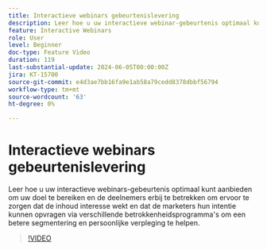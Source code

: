 ```yaml
---
title: Interactieve webinars gebeurtenislevering
description: Leer hoe u uw interactieve webinar-gebeurtenis optimaal kunt aanbieden.
feature: Interactive Webinars
role: User
level: Beginner
doc-type: Feature Video
duration: 119
last-substantial-update: 2024-06-05T00:00:00Z
jira: KT-15700
source-git-commit: e4d3ae7bb16fa9e1ab58a79cedd8378dbbf56794
workflow-type: tm+mt
source-wordcount: '63'
ht-degree: 0%

---
```



# Interactieve webinars gebeurtenislevering

Leer hoe u uw interactieve webinars-gebeurtenis optimaal kunt aanbieden om uw doel te bereiken en de deelnemers erbij te betrekken om ervoor te zorgen dat de inhoud interesse wekt en dat de marketers hun intentie kunnen opvragen via verschillende betrokkenheidsprogramma&#39;s om een betere segmentering en persoonlijke verpleging te helpen.

>[!VIDEO](https://video.tv.adobe.com/v/3429638/?learn=on)
